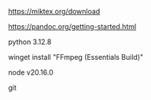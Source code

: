 https://miktex.org/download

https://pandoc.org/getting-started.html


python 3.12.8

winget install "FFmpeg (Essentials Build)"

node v20.16.0


git

